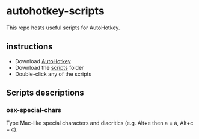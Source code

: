 # autohotkey-scripts

This repo hosts useful scripts for AutoHotkey.

## instructions

- Download [AutoHotkey](https://www.autohotkey.com/)
- Download the [scripts](./scripts) folder
- Double-click any of the scripts

## Scripts descriptions

### osx-special-chars

Type Mac-like special characters and diacritics (e.g. Alt+e then a = á, Alt+c = ç).
